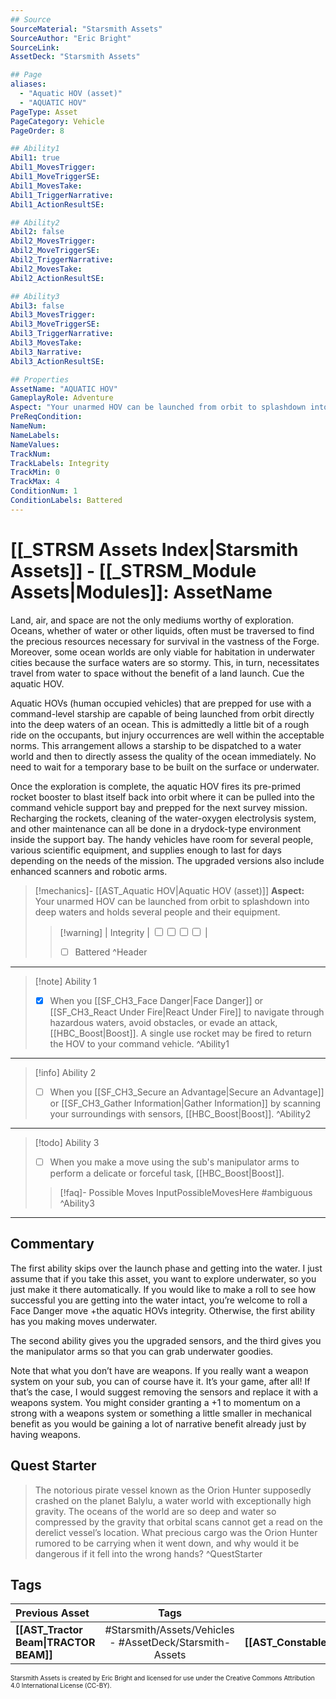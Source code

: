 ```yaml
---
## Source
SourceMaterial: "Starsmith Assets"
SourceAuthor: "Eric Bright"
SourceLink: 
AssetDeck: "Starsmith Assets"

## Page
aliases: 
  - "Aquatic HOV (asset)"
  - "AQUATIC HOV"
PageType: Asset
PageCategory: Vehicle
PageOrder: 8

## Ability1
Abil1: true 
Abil1_MovesTrigger: 
Abil1_MoveTriggerSE: 
Abil1_MovesTake: 
Abil1_TriggerNarrative: 
Abil1_ActionResultSE: 

## Ability2
Abil2: false 
Abil2_MovesTrigger: 
Abil2_MoveTriggerSE: 
Abil2_TriggerNarrative: 
Abil2_MovesTake: 
Abil2_ActionResultSE: 

## Ability3
Abil3: false 
Abil3_MovesTrigger: 
Abil3_MoveTriggerSE: 
Abil3_TriggerNarrative: 
Abil3_MovesTake: 
Abil3_Narrative: 
Abil3_ActionResultSE: 

## Properties
AssetName: "AQUATIC HOV"
GameplayRole: Adventure
Aspect: "Your unarmed HOV can be launched from orbit to splashdown into deep waters and holds several people and their equipment."
PreReqCondition: 
NameNum: 
NameLabels: 
NameValues: 
TrackNum: 
TrackLabels: Integrity
TrackMin: 0
TrackMax: 4
ConditionNum: 1
ConditionLabels: Battered
---
```

# [[_STRSM Assets Index|Starsmith Assets]] - [[_STRSM_Module Assets|Modules]]: AssetName
Land, air, and space are not the only mediums worthy of exploration. Oceans, whether of water or other liquids, often must be traversed to find the precious resources necessary for survival in the vastness of the Forge. Moreover, some ocean worlds are only viable for habitation in underwater cities because the surface waters are so stormy. This, in turn, necessitates travel from water to space without the benefit of a land launch. Cue the aquatic HOV.

Aquatic HOVs (human occupied vehicles) that are prepped for use with a command-level starship are capable of being launched from orbit directly into the deep waters of an ocean. This is admittedly a little bit of a rough ride on the occupants, but injury occurrences are well within the acceptable norms. This arrangement allows a starship to be dispatched to a water world and then to directly assess the quality of the ocean immediately. No need to wait for a temporary base to be built on the surface or underwater.

Once the exploration is complete, the aquatic HOV fires its pre-primed rocket booster to blast itself back into orbit where it can be pulled into the command vehicle support bay and prepped for the next survey mission. Recharging the rockets, cleaning of the water-oxygen electrolysis system, and other maintenance can all be done in a drydock-type environment inside the support bay. The handy vehicles have room for several people, various scientific equipment, and supplies enough to last for days depending on the needs of the mission. The upgraded versions also include enhanced scanners and robotic arms.

> [!mechanics]- [[AST_Aquatic HOV|Aquatic HOV (asset)]]
> **Aspect:** Your unarmed HOV can be launched from orbit to splashdown into deep waters and holds several people and their equipment.
> > [!warning] | Integrity | <input type="checkbox" /><input type="checkbox" /><input type="checkbox" /><input type="checkbox" /> |
> > - [ ] Battered ^Header
___

> [!note] Ability 1
> - [x] When you [[SF_CH3_Face Danger|Face Danger]] or [[SF_CH3_React Under Fire|React Under Fire]] to navigate through hazardous waters, avoid obstacles, or evade an attack, [[HBC_Boost|Boost]].
> A single use rocket may be fired to return the HOV to your command vehicle. ^Ability1
___
> [!info] Ability 2
> - [ ] When you [[SF_CH3_Secure an Advantage|Secure an Advantage]] or [[SF_CH3_Gather Information|Gather Information]] by scanning your surroundings with sensors, [[HBC_Boost|Boost]]. ^Ability2
___
> [!todo] Ability 3
> - [ ] When you make a move using the sub's manipulator arms to perform a delicate or forceful task, [[HBC_Boost|Boost]].
> > [!faq]- Possible Moves
> > InputPossibleMovesHere #ambiguous ^Ability3
___

## Commentary
The first ability skips over the launch phase and getting into the water. I just assume that if you take this asset, you want to explore underwater, so you just make it there automatically. If you would like to make a roll to see how successful you are getting into the water intact, you’re welcome to roll a Face Danger move +the aquatic HOVs integrity. Otherwise, the first ability has you making moves underwater.

The second ability gives you the upgraded sensors, and the third gives you the manipulator arms so that you can grab underwater goodies.

Note that what you don’t have are weapons. If you really want a weapon system on your sub, you can of course have it. It’s your game, after all! If that’s the case, I would suggest removing the sensors and replace it with a weapons system. You might consider granting a +1 to momentum on a strong with a weapons system or something a little smaller in mechanical benefit as you would be gaining a lot of narrative benefit already just by having weapons.

## Quest Starter
> The notorious pirate vessel known as the Orion Hunter supposedly crashed on the planet Balylu, a water world with exceptionally high gravity. The oceans of the world are so deep and water so compressed by the gravity that orbital scans cannot get a read on the derelict vessel’s location. What precious cargo was the Orion Hunter rumored to be carrying when it went down, and why would it be dangerous if it fell into the wrong hands? ^QuestStarter

## Tags

| Previous Asset| Tags | Next Asset |
| :--- | :---: | ---: |
| **[[AST_Tractor Beam\|TRACTOR BEAM]]** | #Starsmith/Assets/Vehicles - #AssetDeck/Starsmith-Assets| **[[AST_Constable\|CONSTABLE]]** |

<font size=-2>Starsmith Assets is created by Eric Bright and licensed for use under the Creative Commons Attribution 4.0 International License (CC-BY).</font>
